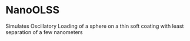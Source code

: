 # NanoOLSS
Simulates Oscillatory Loading of a sphere on a thin soft coating with least separation of a few nanometers
